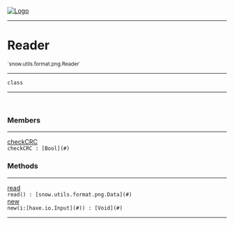 
[![Logo](../../../../../images/logo.png)](../../../../../api/index.html)

---



<h1>Reader</h1>
<small>`snow.utils.format.png.Reader`</small>



---

`class`

---

&nbsp;
&nbsp;



<h3>Members</h3> <hr/><span class="member apipage">
                <a name="checkCRC"><a class="lift" href="#checkCRC">checkCRC</a></a><div class="clear"></div><code class="signature apipage">checkCRC : [Bool](#)</code><br/></span>
            <span class="small_desc_flat"></span>





<h3>Methods</h3> <hr/><span class="method apipage">
            <a name="read"><a class="lift" href="#read">read</a></a> <div class="clear"></div><code class="signature apipage">read() : [snow.utils.format.png.Data](#)</code><br/><span class="small_desc_flat"></span>
        </span>
    <span class="method apipage">
            <a name="new"><a class="lift" href="#new">new</a></a> <div class="clear"></div><code class="signature apipage">new(i:[haxe.io.Input](#)<span></span>) : [Void](#)</code><br/><span class="small_desc_flat"></span>
        </span>
    





---

&nbsp;
&nbsp;
&nbsp;
&nbsp;